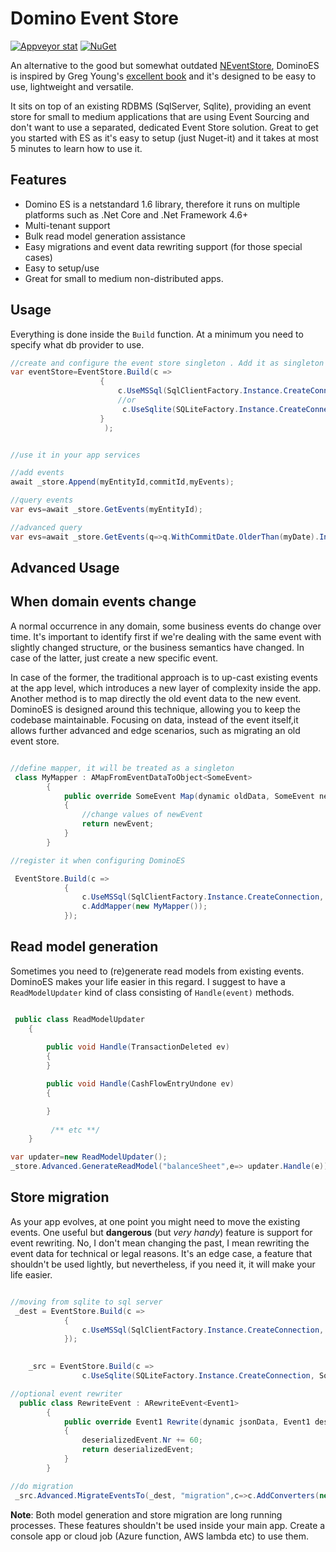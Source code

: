 # Domino Event Store

[![Appveyor stat](https://ci.appveyor.com/api/projects/status/github/sapiens/dominoeventstore?svg=true)](https://ci.appveyor.com/project/sapiens/dominoeventstore) [![NuGet](https://img.shields.io/nuget/v/DominoES.svg)](https://www.nuget.org/packages/DominoES)


An alternative to the good but somewhat outdated [NEventStore](https://github.com/NEventStore/NEventStore/wiki/Quick-Start), DominoES is inspired by Greg Young's [excellent book](https://leanpub.com/esversioning/read#leanpub-auto-weak-schema) and it's designed to be easy to use, lightweight and versatile.

It sits on top of an existing RDBMS (SqlServer, Sqlite), providing an event store for small to medium applications that are using Event Sourcing and don't want to use a separated, dedicated Event Store solution. Great to get you started with ES as it's easy to setup (just Nuget-it) and it takes at most 5 minutes to learn how to use it.

## Features

* Domino ES is a netstandard 1.6 library, therefore it runs on multiple platforms such as .Net Core  and .Net Framework 4.6+
* Multi-tenant support
* Bulk read model generation assistance
* Easy migrations and event data rewriting support (for those special cases)
* Easy to setup/use
* Great for small to medium non-distributed apps. 

## Usage

Everything is done inside the `Build` function. At a minimum you need to specify what db provider to use.

```csharp
//create and configure the event store singleton . Add it as singleton to your favourite DI Container
var eventStore=EventStore.Build(c =>
                    {
                        c.UseMSSql(SqlClientFactory.Instance.CreateConnection,ConnectionString);
                        //or
                         c.UseSqlite(SQLiteFactory.Instance.CreateConnection,ConnectionString);
                    }
                     );


//use it in your app services

//add events
await _store.Append(myEntityId,commitId,myEvents);

//query events
var evs=await _store.GetEvents(myEntityId);

//advanced query
var evs=await _store.GetEvents(q=>q.WithCommitDate.OlderThan(myDate).IncludeSnapshots(false).OfEntity(myEntityId).FromBeginningUntilVersion(someAggregateVersion));

```

## Advanced Usage

## When domain events change

A normal occurrence in any domain, some business events do change over time. It's important to identify first if we're dealing with the same event with slightly changed structure, or the business semantics have changed. In case of the latter, just create a new specific event.

In case of the former, the traditional approach is to up-cast existing events at the app level, which introduces a new layer of complexity inside the app. Another method is to map directly the old event data to the new event. DominoES is designed around this technique, allowing you to keep the codebase maintainable. Focusing on data, instead of the event itself,it allows further advanced and edge scenarios, such as migrating an old event store.

```csharp

//define mapper, it will be treated as a singleton
 class MyMapper : AMapFromEventDataToObject<SomeEvent>
        {
            public override SomeEvent Map(dynamic oldData, SomeEvent newEvent, DateTimeOffset commitDate)
            {
                //change values of newEvent
                return newEvent;
            }
        }

//register it when configuring DominoES

 EventStore.Build(c =>
            {
                c.UseMSSql(SqlClientFactory.Instance.CreateConnection, SqlServerTests.ConnectionString);
                c.AddMapper(new MyMapper());
            });

```

## Read model generation

Sometimes you need to (re)generate read models from existing events. DominoES makes your life easier in this regard. I suggest to have a `ReadModelUpdater` kind of class consisting of `Handle(event)` methods.

```csharp

 public class ReadModelUpdater
    {
     
        public void Handle(TransactionDeleted ev)
        {
        }

        public void Handle(CashFlowEntryUndone ev)
        {

        }
 
         /** etc **/
    }

var updater=new ReadModelUpdater();
_store.Advanced.GenerateReadModel("balanceSheet",e=> updater.Handle(e));

```

## Store migration

As your app evolves, at one point you might need to move the existing events. One useful but **dangerous** (but _very handy_) feature is support for event rewriting. No, I don't mean changing the past, I mean rewriting the event data for technical or legal reasons. It's an edge case, a feature that shouldn't be used lightly, but nevertheless, if you need it, it will make your life easier.

```csharp

//moving from sqlite to sql server
 _dest = EventStore.Build(c =>
            {
                c.UseMSSql(SqlClientFactory.Instance.CreateConnection, SqlServerTests.ConnectionString);                
            });

            
    _src = EventStore.Build(c =>
                c.UseSqlite(SQLiteFactory.Instance.CreateConnection, SqliteTests.ConnectionString));

//optional event rewriter
  public class RewriteEvent : ARewriteEvent<Event1>
        {
            public override Event1 Rewrite(dynamic jsonData, Event1 deserializedEvent, DateTimeOffset commitDate)
            {
                deserializedEvent.Nr += 60;
                return deserializedEvent;
            }
        }

//do migration
 _src.Advanced.MigrateEventsTo(_dest, "migration",c=>c.AddConverters(new RewriteEvent()));

```

**Note**: Both model generation and store migration are long running processes. These features shouldn't be used inside your main app. Create a console app or cloud job (Azure function, AWS lambda etc) to use them.
